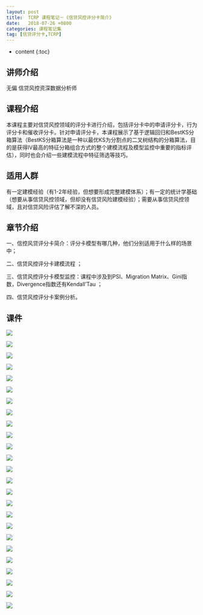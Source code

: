```yaml
---
layout: post
title:  TCRP 课程笔记－《信贷风控评分卡简介》
date:   2018-07-26 +0800
categories: 课程笔记集
tag: [信贷评分卡,TCRP]
---
```

* content
{:toc}

讲师介绍
----

无偏 信贷风控资深数据分析师

课程介绍
----

本课程主要对信贷风控领域的评分卡进行介绍，包括评分卡中的申请评分卡，行为评分卡和催收评分卡。针对申请评分卡，本课程展示了基于逻辑回归和BestKS分箱算法（BestKS分箱算法是一种以最优KS为分割点的二叉树结构的分箱算法，目的是获得IV最高的特征分箱组合方式的整个建模流程及模型监控中重要的指标评估），同时也会介绍一些建模流程中特征筛选等技巧。

适用人群
----

有一定建模经验（有1-2年经验，但想要形成完整建模体系）；有一定的统计学基础（想要从事信贷风控领域，但却没有信贷风险建模经验）；需要从事信贷风控领域，且对信贷风险评估了解不深的人员。

章节介绍
----

一、信控风贷评分卡简介：评分卡模型有哪几种，他们分别适用于什么样的场景中；

二、信贷风控评分卡建模流程 ；

三、信贷风控评分卡模型监控：课程中涉及到PSI、Migration Matrix、Gini指数，Divergence指数还有Kendall’Tau ；

四、信贷风控评分卡案例分析。

课件
--

![](https://app.yinxiang.com/shard/s50/res/284e37b9-8069-480f-8a3f-c7ba9a46e753.png)


![](https://app.yinxiang.com/shard/s50/res/5f54c78b-f3ed-40c9-b78e-2c7a5642d602.png)

![](https://app.yinxiang.com/shard/s50/res/3a601210-13d8-4f24-92ca-3b57ded01a49.png)

![](https://app.yinxiang.com/shard/s50/res/8dd32bf2-b6cc-4a18-a4e9-7cf82819e4b7.png)

![](https://app.yinxiang.com/shard/s50/res/947367ed-94db-4a17-8b1e-969f0bd8ebef.png)

![](https://app.yinxiang.com/shard/s50/res/af70f900-d3ab-4bd3-8908-6499fc4b7fc2.png)

![](https://app.yinxiang.com/shard/s50/res/f2846b1f-3132-400a-9a13-69205416231a.png)

![](https://app.yinxiang.com/shard/s50/res/1a765324-bc15-45d6-94f4-c0721742fdb9.png)

![](https://app.yinxiang.com/shard/s50/res/267921c4-2382-487e-a916-819861da1a79.png)

![](https://app.yinxiang.com/shard/s50/res/80270bed-4e2a-4416-839d-b9e06ede16e2.png)

![](https://app.yinxiang.com/shard/s50/res/0f2c39e3-90fb-4149-a85d-d72b601193a2.png)

![](https://app.yinxiang.com/shard/s50/res/dfbeed5c-517d-4c87-b3e6-fbff4d8aac27.png)

![](https://app.yinxiang.com/shard/s50/res/b0d00f24-4d2c-4092-a46a-5252ad962d2c.png)

![](https://app.yinxiang.com/shard/s50/res/16c347c9-a7d6-4eda-a322-cf6758f4681c.png)

![](https://app.yinxiang.com/shard/s50/res/da5211a6-03b2-49d1-8610-ba11f0cc798b.png)

![](https://app.yinxiang.com/shard/s50/res/1da7bbc6-2b48-4057-b9a9-c2cd6a0769da.png)

![](https://app.yinxiang.com/shard/s50/res/cd03c3d8-a895-4c72-a910-9dc3b189b25e.png)

![](https://app.yinxiang.com/shard/s50/res/d9155322-24fe-4895-b070-35c894e5106c.png)

![](https://app.yinxiang.com/shard/s50/res/741996ab-c166-4d81-b99d-672ad7b76b77.png)

![](https://app.yinxiang.com/shard/s50/res/a2cf527e-fc75-4cb3-b71f-0b63f3f245d6.png)

![](https://app.yinxiang.com/shard/s50/res/1433a296-deb6-417c-93b2-2dbdf8b50dd3.png)

![](https://app.yinxiang.com/shard/s50/res/ad68990e-f353-4ca5-98f5-895d08e5d6ec.png)

![](https://app.yinxiang.com/shard/s50/res/3d23a45f-8714-45b1-9c42-362ab0a5bfa9.png)

![](https://app.yinxiang.com/shard/s50/res/ed47ca03-8cac-499a-9bee-910b3579702e.png)

![](https://app.yinxiang.com/shard/s50/res/26e6cd10-5549-4bb3-a193-7bf328c29ede.png)